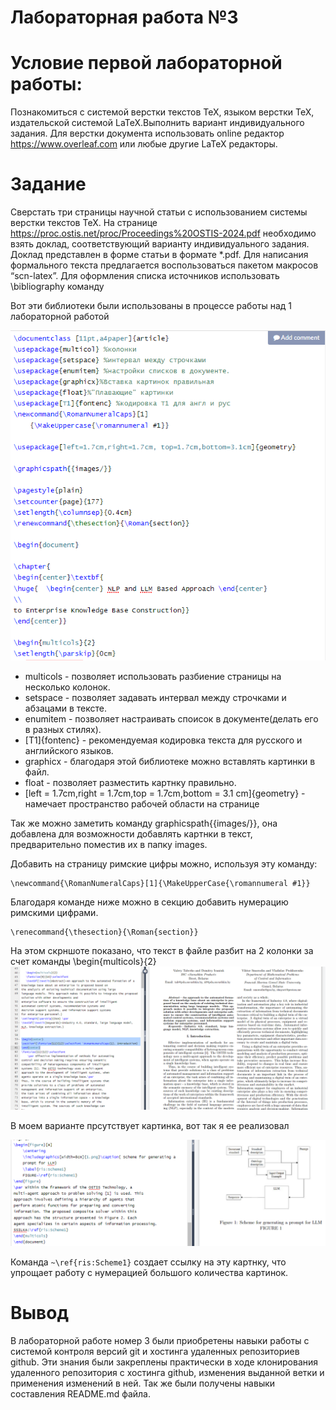 # Лабораторная работа №3
# Условие первой лабораторной работы:
Познакомиться с системой верстки текстов TeX, языком верстки TeX,
издательской системой LaTeX.Выполнить вариант индивидуального задания.
Для верстки документа использовать online ­редактор 
https://www.overleaf.com или любые другие LaTeX редакторы.
# Задание
Сверстать три страницы научной статьи с использованием системы верстки текстов TeX.
На странице https://proc.ostis.net/proc/Proceedings%20OSTIS-2024.pdf необходимо взять доклад, 
соответствующий варианту индивидуального задания.
Доклад представлен в форме статьи в формате *.pdf.
Для написания формального текста предлагается воспользоваться пакетом макросов “scn-latex”. 
Для оформления списка источников использовать \bibliography команду

Вот эти библиотеки были использованы в процессе работы над 1 лабораторной работой

![alt text](image-1.png)

* multicols - позволяет использовать разбиение страницы на несколько колонок.
* setspace - позволяет задавать интервал между строчками и абзацами в тексте.
* enumitem - позволяет настраивать споисок в документе(делать его в разных стилях).
* [T1]{fontenc} - рекомендуемая кодировка текста для русского и английского языков.
* graphicx - благодаря этой библиотеке можно вставлять картинки в файл.
* float - позволяет разместить картнку правильно.
* [left = 1.7cm,right = 1.7cm,top = 1.7cm,bottom = 3.1 cm]{geometry} - намечает пространство рабочей области на странице

Так же можно заметить команду graphicspath{{images/}}, она добавлена для возможности добавлять картнки в текст, предварительно поместив их в папку images.

Добавить на страницу римские цифры можно, используя эту команду:
```
\newcommand{\RomanNumeralCaps}[1]{\MakeUpperCase{\romannumeral #1}}
```
Благодаря команде ниже можно в секцию добавить нумерацию римскими цифрами.
```
\renecommand{\thesection}{\Roman{section}}
```
На этом скрншоте показано, что текст в файле разбит на 2 колонки за счет команды \begin{multicols}{2}
![alt text](image.png)

В моем варианте прсутствует картинка, вот так я ее реализовал

![alt text](image-2.png) 

Команда ```~\ref{ris:Scheme1}``` создает ссылку на эту картнку, что упрощает работу с нумерацией большого количества картинок.

# Вывод
В лабораторной работе номер 3 были приобретены навыки работы с системой контроля версий git и хостинга удаленных репозиториев github. Эти знания были закреплены практически в ходе клонирования удаленного репозитория с хостинга github, изменения выданной ветки и применения изменений в ней. Так же были получены навыки составления README.md файла.




